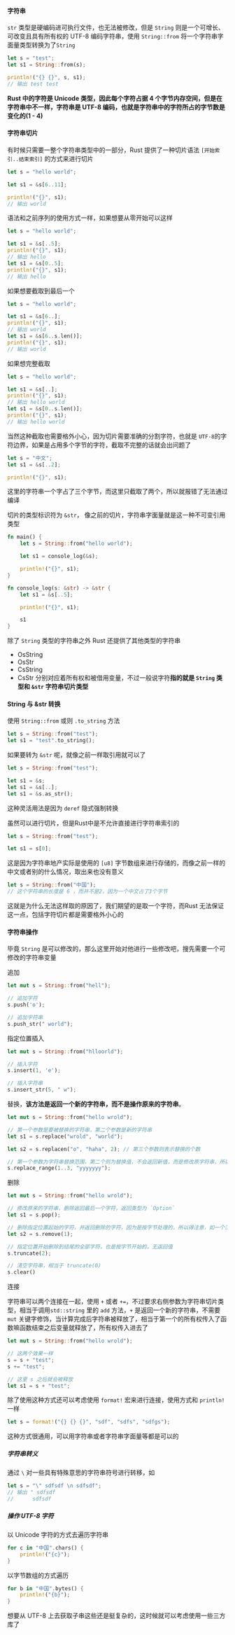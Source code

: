 #### 字符串

`str` 类型是硬编码进可执行文件，也无法被修改，但是 `String` 则是一个可增长、可改变且具有所有权的 UTF-8 编码字符串，使用 `String::from` 将一个字符串字面量类型转换为了`String`

```rust
let s = "test";
let s1 = String::from(s);

println!("{} {}", s, s1);
// 输出 test test
```

**Rust 中的字符是 Unicode 类型，因此每个字符占据 4 个字节内存空间，但是在字符串中不一样，字符串是 UTF-8 编码，也就是字符串中的字符所占的字节数是变化的(1 - 4)**
#### 字符串切片

有时候只需要一整个字符串类型中的一部分，Rust 提供了一种切片语法 `[开始索引..结束索引]` 的方式来进行切片

```rust
let s = "hello world";

let s1 = &s[6..11];

println!("{}", s1);
// 输出 world
```

语法和之前序列的使用方式一样，如果想要从零开始可以这样

```rust
let s = "hello world";

let s1 = &s[..5];
println!("{}", s1);
// 输出 hello
let s1 = &s[0..5];
println!("{}", s1);
// 输出 hello
```

如果想要截取到最后一个

```rust
let s = "hello world";

let s1 = &s[6..];
println!("{}", s1);
// 输出 world
let s1 = &s[6..s.len()];
println!("{}", s1);
// 输出 world
```

如果想完整截取

```rust
let s = "hello world";

let s1 = &s[..];
println!("{}", s1);
// 输出 hello world
let s1 = &s[0..s.len()];
println!("{}", s1);
// 输出 hello world
```

当然这种截取也需要格外小心，因为切片需要准确的分割字符，也就是 `UTF-8`的字符边界，如果是占用多个字节的字符，截取不完整的话就会出问题了

```rust
let s = "中文";
let s1 = &s[..2];

println!("{}", s1);
```

这里的字符串一个字占了三个字节，而这里只截取了两个，所以就报错了无法通过编译

切片的类型标识符为 `&str`， 像之前的切片，字符串字面量就是这一种不可变引用类型

```rust
fn main() {
	let s = String::from("hello world");	

	let s1 = console_log(&s);

	println!("{}", s1);
}

fn console_log(s: &str) -> &str {
	let s1 = &s[..5];

	println!("{}", s1);

	s1
}
```

除了 `String` 类型的字符串之外 Rust 还提供了其他类型的字符串

- OsString
- OsStr
- CsString
- CsStr
分别对应着所有权和被借用变量，不过一般说字符**指的就是 `String` 类型和 `&str` 字符串切片类型**

#### String 与 &str 转换

使用 `String::from` 或则 `.to_string` 方法

```rust
let s = String::from("test");
let s1 = "test".to_string();
```

如果要转为 `&str` 呢，就像之前一样取引用就可以了

```rust
let s = String::from("test");

let s1 = &s;
let s1 = &s[..];
let s1 = &s.as_str();
```

这种灵活用法是因为 `deref` 隐式强制转换

虽然可以进行切片，但是Rust中是不允许直接进行字符串索引的

```rust
let s = String::from("test");

let s1 = s[0];
```

这是因为字符串地产实际是使用的 `[u8]` 字节数组来进行存储的，而像之前一样的中文或者别的什么情况，取出来也没有意义

```rust
let s = String::from("中国");
// 这个字符串的长度是 6 ，而并不是2，因为一个中文占了3个字节
```

这就是为什么无法这样取的原因了，我们期望的是取一个字符，而Rust 无法保证这一点，包括字符切片都是需要格外小心的

#### 字符串操作

毕竟  `String` 是可以修改的，那么这里开始对他进行一些修改吧，搜先需要一个可修改的字符串变量

追加

```rust
let mut s = String::from("hell");

// 追加字符
s.push('o');

// 追加字符串
s.push_str(" world");
```

指定位置插入

```rust
let mut s = String::from("hlloorld");

// 插入字符
s.insert(1, 'e');

// 插入字符串
s.insert_str(5, " w");
```

替换，**该方法是返回一个新的字符串，而不是操作原来的字符串**。

```rust
let mut s = String::from("hello wrold");

// 第一个参数是要被替换的字符串，第二个参数是新的字符串
let s1 = s.replace("wrold", "world");

let s2 = s.replacen("o", "haha", 2); // 第三个参数则表示替换的个数

// 第一个参数为字符串替换范围，第二个则为替换值，不会返回新值，而是修改原字符串，所以需要 mut
s.replace_range(1..3, "yyyyyyy");
```

删除

```rust
let mut s = String::from("hello wrold");

// 修改原来的字符串，删除返回最后一个字符，返回类型为 `Option`
let s1 = s.pop();

// 删除指定位置起始的字符，并返回删除的字符，因为是按字节处理的，所以得注意，如一个汉字占3个字节
let s2 = s.remove(1);

// 指定位置开始删除到结尾的全部字符，也是按字节开始的，无返回值
s.truncate(2);

// 清空字符串，相当于 truncate(0)
s.clear()
```

连接

字符串可以两个连接在一起，使用 `+` 或者 `+=`，不过要求右侧参数为字符串切片类型，相当于调用`std::string` 里的 `add` 方法，`+` 是返回一个新的字符串，不需要 `mut` 关键字修饰，当计算完成后字符串被释放了，相当于第一个的所有权传入了函数嘛函数结束之后变量就释放了，所有权传入进去了

```rust
let mut s = String::from("hello wrold");

// 这两个效果一样
s = s + "test";
s += "test";

// 这里 s 之后就会被释放
let s1 = s + "test";

```

除了使用这种方式还可以考虑使用 `format!` 宏来进行连接，使用方式和 `println!` 一样

```rust
let s = format!("{} {} {}", "sdf", "sdfs", "sdfgs");
```

这种方式很通用，可以用字符串或者字符串字面量等都是可以的

##### 字符串转义

通过 `\` 对一些具有特殊意思的字符串符号进行转移，如

```rust
let s = "\" sdfsdf \n sdfsdf";
// 输出 " sdfsdf 
//      sdfsdf
```

##### 操作 UTF-8 字符

以 Unicode 字符的方式去遍历字符串

```rust
for c in "中国".chars() {
	println!("{c}");
}
```

以字节数组的方式遍历

```rust
for b in "中国".bytes() {
	println!("{b}");
}
```

想要从 UTF-8 上去获取子串这些还是挺复杂的，这时候就可以考虑使用一些三方库了